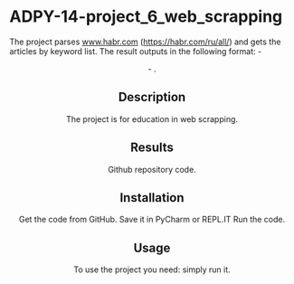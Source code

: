 # ADPY-14-project_6_web_scrapping

The project parses www.habr.com (https://habr.com/ru/all/) and gets the articles by keyword list.
The result outputs in the following format: <date> - <header> - <URL>. 

## Description

The project is for education in web scrapping.

## Results

Github repository code.

## Installation

Get the code from GitHub. Save it in PyCharm or REPL.IT Run the code.

## Usage

To use the project you need: simply run it.